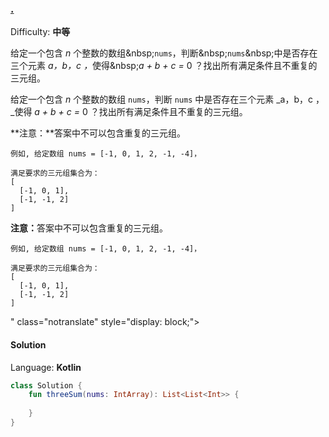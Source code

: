 ### [.](https://leetcode-cn.com/problems/3sum/)

Difficulty: **中等**

给定一个包含 <em>n</em> 个整数的数组&amp;nbsp;<code>nums</code>，判断&amp;nbsp;<code>nums</code>&amp;nbsp;中是否存在三个元素 <em>a，b，c ，</em>使得&amp;nbsp;<em>a + b + c = </em>0 ？找出所有满足条件且不重复的三元组。</p>

<p>

给定一个包含 _n_ 个整数的数组 `nums`，判断 `nums` 中是否存在三个元素 _a，b，c ，_使得 _a + b + c =_ 0 ？找出所有满足条件且不重复的三元组。

**注意：**答案中不可以包含重复的三元组。

```
例如, 给定数组 nums = [-1, 0, 1, 2, -1, -4]，

满足要求的三元组集合为：
[
  [-1, 0, 1],
  [-1, -1, 2]
]
```

<strong>注意：</strong>答案中不可以包含重复的三元组。</p>

```
例如, 给定数组 nums = [-1, 0, 1, 2, -1, -4]，

满足要求的三元组集合为：
[
  [-1, 0, 1],
  [-1, -1, 2]
]
```
" class="notranslate" style="display: block;">

#### Solution

Language: **Kotlin**

```kotlin
class Solution {
    fun threeSum(nums: IntArray): List<List<Int>> {
        
    }
}
```